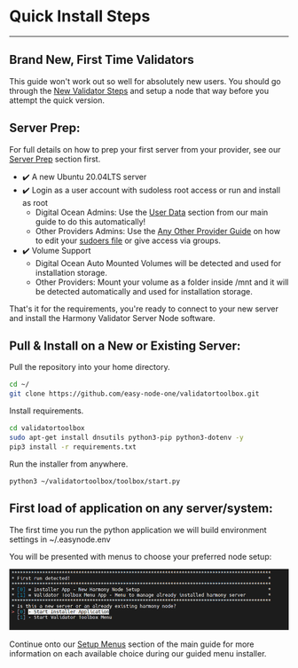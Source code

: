 # Quick Install Steps
---
## Brand New, First Time Validators

This guide won't work out so well for absolutely new users. You should go through the [New Validator Steps](../pre-installation/new-validator-steps/) and setup a node that way before you attempt the quick version.

## Server Prep:

For full details on how to prep your first server from your provider, see our [Server Prep](../server-prep/digital-ocean.md) section first.

* ✔️ A new Ubuntu 20.04LTS server
* ✔️ Login as a user account with sudoless root access or run and install as root
  * Digital Ocean Admins: Use the [User Data](../server-prep/digital-ocean.md#user-data) section from our main guide to do this automatically!
  * Other Providers Admins: Use the [Any Other Provider Guide](../server-prep/any-other-provider/) on how to edit your [sudoers file](../server-prep/any-other-provider/sudoless-root-access.md) or give access via groups.
* ✔️ Volume Support
  * Digital Ocean Auto Mounted Volumes will be detected and used for installation storage.
  * Other Providers: Mount your volume as a folder inside /mnt and it will be detected automatically and used for installation storage.

That's it for the requirements, you're ready to connect to your new server and install the Harmony Validator Server Node software.

## Pull & Install on a New or Existing Server:

Pull the repository into your home directory.

```bash
cd ~/
git clone https://github.com/easy-node-one/validatortoolbox.git
```

Install requirements.

```bash
cd validatortoolbox
sudo apt-get install dnsutils python3-pip python3-dotenv -y
pip3 install -r requirements.txt
```

Run the installer from anywhere.

```text
python3 ~/validatortoolbox/toolbox/start.py
```

## First load of application on any server/system:

The first time you run the python application we will build environment settings in ~/.easynode.env

You will be presented with menus to choose your preferred node setup:

![Run the Server Node Installer \(New Servers\) or just run the Validator Toolbox Menu \(Existing\)](../.gitbook/assets/image%20%2825%29.png)

Continue onto our [Setup Menus](../installation/setup-menus.md) section of the main guide for more information on each available choice during our guided menu installer.

